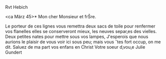 Rvt Hebich

 <ca März 45>*
Mon cher Monsieur et frŠre.

Le porteur de ces lignes vous remettra deux sacs de toile pour renfermer vos flanelles elles se conserveront mieux, les neuves separ‚es des vielles. Deux petites nates pour mettre sous vos lampes, J'esperois que nous aurions le plaisir de vous voir ici sous peu; mais vous ˆtes fort occup‚ on me dit. Saluez de ma part vos enfans en Christ
 Votre soeur d‚vou‚e
 Julie Gundert

